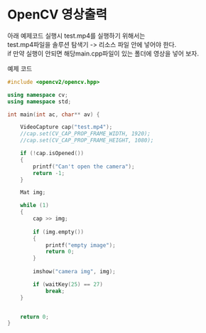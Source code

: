 # OpenCV 영상출력

아래 예제코드 실행시 test.mp4를 실행하기 위해서는<br>
test.mp4파일을 솔루션 탐색기 -> 리소스 파일 안에 넣어야 한다.<br>
if 만약 실행이 안되면 해당main.cpp파일이 있는 폴더에 영상을 넣어 보자. 


예제 코드
```C++
#include <opencv2/opencv.hpp>

using namespace cv;
using namespace std;

int main(int ac, char** av) {

	VideoCapture cap("test.mp4");
	//cap.set(CV_CAP_PROP_FRAME_WIDTH, 1920);
	//cap.set(CV_CAP_PROP_FRAME_HEIGHT, 1080);

	if (!cap.isOpened())
	{
		printf("Can't open the camera");
		return -1;
	}

	Mat img;

	while (1)
	{
		cap >> img;
        
		if (img.empty())
		{
			printf("empty image");
			return 0;
		}
        
		imshow("camera img", img);

		if (waitKey(25) == 27)
			break;
	}


	return 0;
}
```